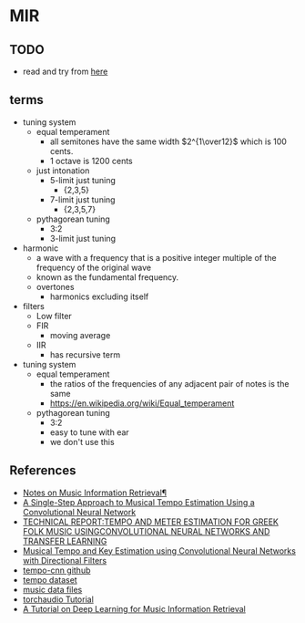 # MIR

## TODO

- read and try from [here](https://musicinformationretrieval.com/magnitude_scaling.html)

## terms

- tuning system
  - equal temperament
    - all semitones have the same width $2^{1\over12}$ which is 100 cents.
    - 1 octave is 1200 cents
  - just intonation
    - 5-limit just tuning
      - {2,3,5}
    - 7-limit just tuning
      - {2,3,5,7}
  - pythagorean tuning
    - 3:2
    - 3-limit just tuning
- harmonic
  - a wave with a frequency that is a positive integer multiple of the frequency of the original wave
  - known as the fundamental frequency.
  - overtones
    - harmonics excluding itself
- filters
  - Low filter
  - FIR
    - moving average
  - IIR
    - has recursive term
- tuning system
  - equal temperament
    - the ratios of the frequencies of any adjacent pair of notes is the same
    - https://en.wikipedia.org/wiki/Equal_temperament
  - pythagorean tuning
    - 3:2
    - easy to tune with ear
    - we don't use this

## References

- [Notes on Music Information Retrieval¶](https://musicinformationretrieval.com)
- [A Single-Step Approach to Musical Tempo Estimation Using a Convolutional Neural Network](https://zenodo.org/record/1492353/files/141_Paper.pdf)
- [TECHNICAL REPORT:TEMPO AND METER ESTIMATION FOR GREEK FOLK MUSIC USINGCONVOLUTIONAL NEURAL NETWORKS AND TRANSFER LEARNING](http://www.tagtraum.com/download/2018_SchreiberGreekFolkTempoMeter.pdf)
- [Musical Tempo and Key Estimation using Convolutional Neural Networks with Directional Filters](https://arxiv.org/abs/1903.10839)
- [tempo-cnn github](https://github.com/hendriks73/tempo-cnn)
- [tempo dataset](http://www.marsyas.info/tempo/)
- [music data files](https://ccrma.stanford.edu/workshops/mir2014/audio/)
- [torchaudio Tutorial](https://pytorch.org/tutorials/beginner/audio_preprocessing_tutorial.html)
- [A Tutorial on Deep Learning for Music Information Retrieval](https://arxiv.org/abs/1709.04396)
